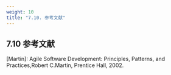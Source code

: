 ```yaml
---
weight: 10
title: "7.10. 参考文献"
---
```


## 7.10 参考文献 

[Martin]:  Agile  Software  Development:  Principles,  Patterns,  and  Practices,Robert  C.Martin, Prentice Hall, 2002.